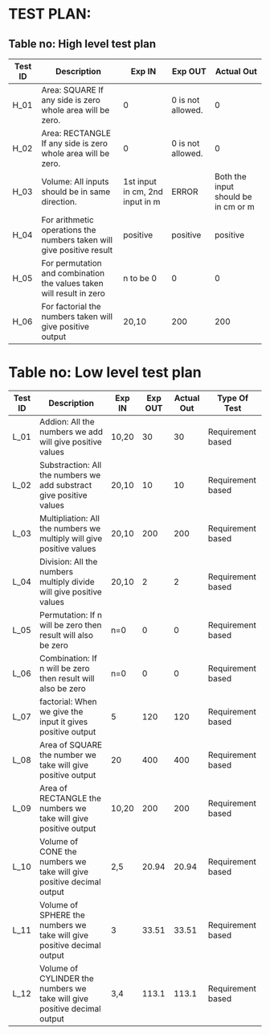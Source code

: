 # TEST PLAN:

## Table no: High level test plan

| **Test ID** | **Description**                                              | **Exp IN**   | **Exp OUT**      | **Actual Out** |  
|-------------|--------------------------------------------------------------|------------  |------------------|----------------|
|  H_01       |  Area: SQUARE If any side is zero whole area will be zero.   |      0       |0 is not allowed. | 0              |
|  H_02       |  Area: RECTANGLE If any side is zero whole area will be zero.|      0       |0 is not allowed. | 0              |
|  H_03       |  Volume: All inputs should be in same direction.        |1st input in cm, 2nd input in m |ERROR|Both the input should be in cm or m|
|  H_04       |  For arithmetic operations the numbers taken will give positive result|   positive      |       positive         |      positive    |
|  H_05       |  For permutation and combination the values taken will result in zero | n to be 0  |     0         |      0        |
|  H_06       |  For factorial the numbers taken will give positive output | 20,10 |     200        |     200        |


# Table no: Low level test plan

| **Test ID** | **Description**                                              | **Exp IN** | **Exp OUT** | **Actual Out** |**Type Of Test**  |    
|-------------|--------------------------------------------------------------|------------|-------------|----------------|------------------|
|  L_01       |Addion: All the numbers we add will give positive values      |  10,20     |     30      |       30       |Requirement based |
|  L_02       |Substraction: All the numbers we add substract give positive values|  20,10   |    10    |       10       |Requirement based |
|  L_03       |Multipliation: All the numbers we multiply will give positive values|  20,10  |    200   |     200        |Requirement based |
|  L_04       |Division: All the numbers multiply divide will give positive values |  20,10  |    2     |      2         |Requirement based |
|  L_05       |  Permutation: If n will be zero then result will also be zero |     n=0  |       0      |          0     |Requirement based |
|  L_06       |  Combination: If n will be zero then result will also be zero |     n=0  |       0      |          0     |Requirement based |
|  L_07       |  factorial: When we give the input it gives positive output   |     5    |      120     |         120    |Requirement based |
|  L_08       |Area of SQUARE the number we take will give positive output    |    20    |      400     |      400       |Requirement based |
|  L_09       |Area of RECTANGLE the numbers we take will give positive output|   10,20  |      200     |      200       |Requirement based |
|  L_10       |Volume of CONE the numbers we take will give positive decimal output   |   2,5    |      20.94   |      20.94     |Requirement based |
|  L_11       |Volume of SPHERE the numbers we take will give positive decimal output |    3     |    33.51     |      33.51     |Requirement based |
|  L_12       |Volume of CYLINDER the numbers we take will give positive decimal output|   3,4   |    113.1     |     113.1      |Requirement based |
